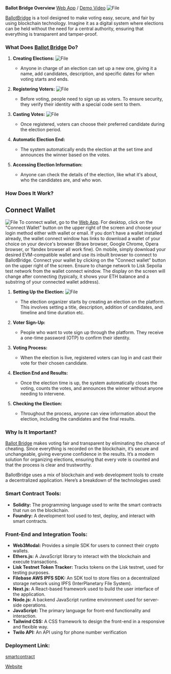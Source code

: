 **Ballot Bridge Overview**
[Web App](https://ballotbridge.vercel.app/) / [Demo Video](https://youtu.be/zVzt6g1CVs8?si=Av0CrL3Zv_vYHC1M)
![File](https://ipfs.filebase.io/ipfs/QmYBTGnXtZiSvYJnq63YHcV9UmL6ex4VKaytQAgVacjkpZ)

[BallotBridge](https://ballotbridge.vercel.app/) is a tool designed to make voting easy, secure, and fair by using blockchain technology. Imagine it as a digital system where elections can be held without the need for a central authority, ensuring that everything is transparent and tamper-proof.

### What Does [Ballot Bridge](https://ballotbridge.vercel.app/) Do?

1. **Creating Elections:** 
![File](https://ipfs.filebase.io/ipfs/QmbFt962D27dwpMXQT94WcCqgg3124KEKt6iCjAihzRzsR)
   - Anyone in charge of an election can set up a new one, giving it a name, add candidates, description, and specific dates for when voting starts and ends.

2. **Registering Voters:**
![File](https://ipfs.filebase.io/ipfs/QmcK4v8XaDsNx9r6pwJ9xcPKDqxkcjkKiqFUHJ24HqsYXU)
   - Before voting, people need to sign up as voters. To ensure security, they verify their identity with a special code sent to them.

3. **Casting Votes:**
![File](https://ipfs.filebase.io/ipfs/QmWrgtLXnhDM1FK7m5gxXFEtmcHChxH1zJnMnYoDrCk7E6)
   - Once registered, voters can choose their preferred candidate during the election period.

4. **Automatic Election End:**
   - The system automatically ends the election at the set time and announces the winner based on the votes.

5. **Accessing Election Information:**
   - Anyone can check the details of the election, like what it's about, who the candidates are, and who won.

### How Does It Work?
## Connect Wallet
![File](https://ipfs.filebase.io/ipfs/QmaCYtfuue43qkkXhyE8D1adYjk9b2zJWjsrFjD3QVT4CF)
To connect wallet, go to the [Web App](https://ballotbridge.vercel.app). For desktop, click on the "Connect Wallet" button on the upper right of the screen and choose your login method either with wallet or email. If you don't have a wallet installed already, the wallet connect window has links to download a wallet of your choice on your device's browser (Brave browser, Google Chrome, Opera browser, or Yandex browser all work fine). On mobile, simply download your desired EVM-compatible wallet and use its inbuilt browser to connect to BallotBridge. Connect your wallet by clicking on the "Connect wallet" button on the upper right of the screen. Ensure to change network to Lisk Sepolia test network from the wallet connect window. The display on the screen will change after connecting (typically, it shows your ETH balance and a substring of your connected wallet address).

1. **Setting Up the Election:**
![File](https://ipfs.filebase.io/ipfs/QmcZHi9hm6M4JWsefkJEAsZEkE68emVpoL85mnbtWSkzTP)
   - The election organizer starts by creating an election on the platform. This involves setting a title, description, addition of candidates, and timeline and time duration etc.

2. **Voter Sign-Up:**
   - People who want to vote sign up through the platform. They receive a one-time password (OTP) to confirm their identity.

3. **Voting Process:**
   - When the election is live, registered voters can log in and cast their vote for their chosen candidate.

4. **Election End and Results:**
   - Once the election time is up, the system automatically closes the voting, counts the votes, and announces the winner without anyone needing to intervene.

5. **Checking the Election:**
   - Throughout the process, anyone can view information about the election, including the candidates and the final results.

### Why Is It Important?

[Ballot Bridge](https://ballotbridge.vercel.app/)  makes voting fair and transparent by eliminating the chance of cheating. Since everything is recorded on the blockchain, it’s secure and unchangeable, giving everyone confidence in the results. It’s a modern solution for organizing elections, ensuring that every vote is counted and that the process is clear and trustworthy.

BallotBridge uses a mix of blockchain and web development tools to create a decentralized application. Here’s a breakdown of the technologies used:

### **Smart Contract Tools:**
- **Solidity:** The programming language used to write the smart contracts that run on the blockchain.
- **Foundry:** A development tool used to test, deploy, and interact with smart contracts.

### **Front-End and Integration Tools:**
- **Web3Modal:** Provides a simple SDK for users to connect their crypto wallets.
- **Ethers.js:** A JavaScript library to interact with the blockchain and execute transactions.
- **Lisk Testnet Token Tracker:** Tracks tokens on the Lisk testnet, used for testing purposes.
- **Filebase AWS IPFS SDK:** An SDK tool to store files on a decentralized storage network using IPFS (InterPlanetary File System).
- **Next.js:** A React-based framework used to build the user interface of the application.
- **Node.js:** A backend JavaScript runtime environment used for server-side operations.
- **JavaScript:** The primary language for front-end functionality and interaction.
- **Tailwind CSS:** A CSS framework to design the front-end in a responsive and flexible way.
- **Twilo API:** An API using for phone number verification

### **Deployment Link:**
[smartcontract](https://sepolia-blockscout.lisk.com/address/0xee6d93ae79710c78fa3149c915b3819a30d629a8)

[Website](https://ballotbridge.vercel.app/)
